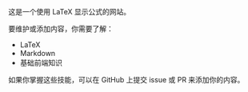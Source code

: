 这是一个使用 LaTeX 显示公式的网站。

要维护或添加内容，你需要了解：
- LaTeX
- Markdown
- 基础前端知识

如果你掌握这些技能，可以在 GitHub 上提交 issue 或 PR 来添加你的内容。
